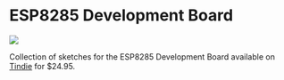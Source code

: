 # ESP8285 Development Board

![](https://cloud.githubusercontent.com/assets/6698410/15276970/f2a2b7dc-1aab-11e6-8792-f13fdc6391be.jpg)

Collection of sketches for the ESP8285 Development Board available on [Tindie](https://www.tindie.com/products/onehorse/esp8285-development-board/) for $24.95.

